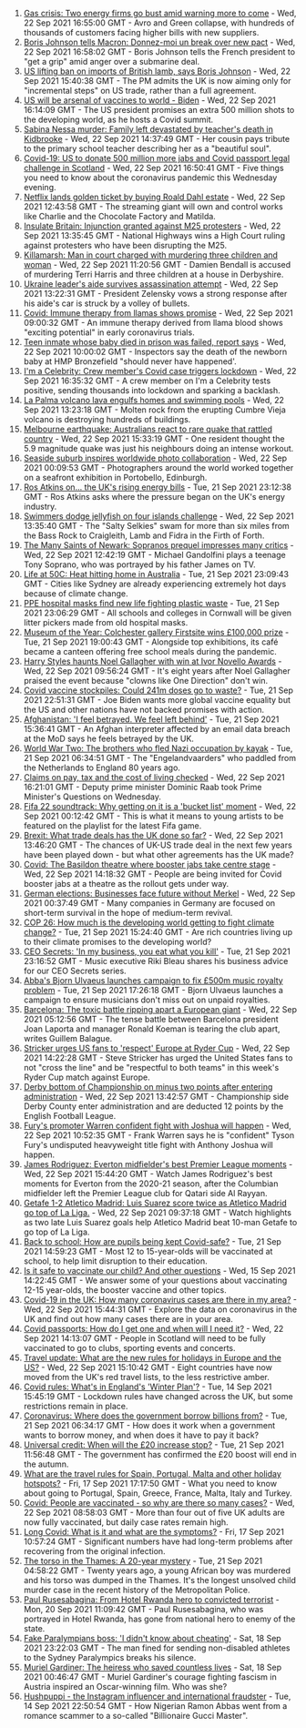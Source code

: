 1. [Gas crisis: Two energy firms go bust amid warning more to come](https://www.bbc.co.uk/news/business-58652083?at_medium=RSS&at_campaign=KARANGA) - Wed, 22 Sep 2021 16:55:00 GMT - Avro and Green collapse, with hundreds of thousands of customers facing higher bills with new suppliers.
2. [Boris Johnson tells Macron: Donnez-moi un break over new pact](https://www.bbc.co.uk/news/uk-58654624?at_medium=RSS&at_campaign=KARANGA) - Wed, 22 Sep 2021 16:58:02 GMT - Boris Johnson tells the French president to "get a grip" amid anger over a submarine deal.
3. [US lifting ban on imports of British lamb, says Boris Johnson](https://www.bbc.co.uk/news/uk-politics-58654045?at_medium=RSS&at_campaign=KARANGA) - Wed, 22 Sep 2021 15:40:38 GMT - The PM admits the UK is now aiming only for "incremental steps" on US trade, rather than a full agreement.
4. [US will be arsenal of vaccines to world - Biden](https://www.bbc.co.uk/news/world-us-canada-58654350?at_medium=RSS&at_campaign=KARANGA) - Wed, 22 Sep 2021 16:14:09 GMT - The US president promises an extra 500 million shots to the developing world, as he hosts a Covid summit.
5. [Sabina Nessa murder: Family left devastated by teacher's death in Kidbrooke](https://www.bbc.co.uk/news/uk-england-london-58639602?at_medium=RSS&at_campaign=KARANGA) - Wed, 22 Sep 2021 14:37:49 GMT - Her cousin pays tribute to the primary school teacher describing her as a "beautiful soul".
6. [Covid-19: US to donate 500 million more jabs and Covid passport legal challenge in Scotland](https://www.bbc.co.uk/news/uk-58653494?at_medium=RSS&at_campaign=KARANGA) - Wed, 22 Sep 2021 16:50:41 GMT - Five things you need to know about the coronavirus pandemic this Wednesday evening.
7. [Netflix lands golden ticket by buying Roald Dahl estate](https://www.bbc.co.uk/news/entertainment-arts-58648566?at_medium=RSS&at_campaign=KARANGA) - Wed, 22 Sep 2021 12:43:58 GMT - The streaming giant will own and control works like Charlie and the Chocolate Factory and Matilda.
8. [Insulate Britain: Injunction granted against M25 protesters](https://www.bbc.co.uk/news/uk-england-beds-bucks-herts-58649286?at_medium=RSS&at_campaign=KARANGA) - Wed, 22 Sep 2021 13:35:45 GMT - National Highways wins a High Court ruling against protesters who have been disrupting the M25.
9. [Killamarsh: Man in court charged with murdering three children and woman](https://www.bbc.co.uk/news/uk-england-derbyshire-58635995?at_medium=RSS&at_campaign=KARANGA) - Wed, 22 Sep 2021 11:20:56 GMT - Damien Bendall is accused of murdering Terri Harris and three children at a house in Derbyshire.
10. [Ukraine leader's aide survives assassination attempt](https://www.bbc.co.uk/news/world-europe-58649805?at_medium=RSS&at_campaign=KARANGA) - Wed, 22 Sep 2021 13:22:31 GMT - President Zelensky vows a strong response after his aide's car is struck by a volley of bullets.
11. [Covid: Immune therapy from llamas shows promise](https://www.bbc.co.uk/news/science-environment-58628689?at_medium=RSS&at_campaign=KARANGA) - Wed, 22 Sep 2021 09:00:32 GMT - An immune therapy derived from llama blood shows "exciting potential" in early coronavirus trials.
12. [Teen inmate whose baby died in prison was failed, report says](https://www.bbc.co.uk/news/uk-england-58646499?at_medium=RSS&at_campaign=KARANGA) - Wed, 22 Sep 2021 10:00:02 GMT - Inspectors say the death of the newborn baby at HMP Bronzefield "should never have happened'.
13. [I'm a Celebrity: Crew member's Covid case triggers lockdown](https://www.bbc.co.uk/news/world-australia-58653197?at_medium=RSS&at_campaign=KARANGA) - Wed, 22 Sep 2021 16:35:32 GMT - A crew member on I'm a Celebrity tests positive, sending thousands into lockdown and sparking a backlash.
14. [La Palma volcano lava engulfs homes and swimming pools](https://www.bbc.co.uk/news/world-europe-58653737?at_medium=RSS&at_campaign=KARANGA) - Wed, 22 Sep 2021 13:23:18 GMT - Molten rock from the erupting Cumbre Vieja volcano is destroying hundreds of buildings.
15. [Melbourne earthquake: Australians react to rare quake that rattled country](https://www.bbc.co.uk/news/world-australia-58655306?at_medium=RSS&at_campaign=KARANGA) - Wed, 22 Sep 2021 15:33:19 GMT - One resident thought the 5.9 magnitude quake was just his neighbours doing an intense workout.
16. [Seaside suburb inspires worldwide photo collaboration](https://www.bbc.co.uk/news/in-pictures-58545468?at_medium=RSS&at_campaign=KARANGA) - Wed, 22 Sep 2021 00:09:53 GMT - Photographers around the world worked together on a seafront exhibition in Portobello, Edinburgh.
17. [Ros Atkins on... the UK's rising energy bills](https://www.bbc.co.uk/news/world-58644633?at_medium=RSS&at_campaign=KARANGA) - Tue, 21 Sep 2021 23:12:38 GMT - Ros Atkins asks where the pressure began on the UK's energy industry.
18. [Swimmers dodge jellyfish on four islands challenge](https://www.bbc.co.uk/news/uk-scotland-edinburgh-east-fife-58624092?at_medium=RSS&at_campaign=KARANGA) - Wed, 22 Sep 2021 13:35:40 GMT - The "Salty Selkies" swam for more than six miles from the Bass Rock to Craigleith, Lamb and Fidra in the Firth of Forth.
19. [The Many Saints of Newark: Sopranos prequel impresses many critics](https://www.bbc.co.uk/news/entertainment-arts-58649988?at_medium=RSS&at_campaign=KARANGA) - Wed, 22 Sep 2021 12:42:19 GMT - Michael Gandolfini plays a teenage Tony Soprano, who was portrayed by his father James on TV.
20. [Life at 50C: Heat hitting home in Australia](https://www.bbc.co.uk/news/world-australia-58643237?at_medium=RSS&at_campaign=KARANGA) - Tue, 21 Sep 2021 23:09:43 GMT - Cities like Sydney are already experiencing extremely hot days because of climate change.
21. [PPE hospital masks find new life fighting plastic waste](https://www.bbc.co.uk/news/science-environment-58638792?at_medium=RSS&at_campaign=KARANGA) - Tue, 21 Sep 2021 23:06:29 GMT - All schools and colleges in Cornwall will be given litter pickers made from old hospital masks.
22. [Museum of the Year: Colchester gallery Firstsite wins £100,000 prize](https://www.bbc.co.uk/news/entertainment-arts-58636369?at_medium=RSS&at_campaign=KARANGA) - Tue, 21 Sep 2021 19:00:43 GMT - Alongside top exhibitions, its café became a canteen offering free school meals during the pandemic.
23. [Harry Styles haunts Noel Gallagher with win at Ivor Novello Awards](https://www.bbc.co.uk/news/entertainment-arts-58642759?at_medium=RSS&at_campaign=KARANGA) - Wed, 22 Sep 2021 09:56:24 GMT - It's eight years after Noel Gallagher praised the event because "clowns like One Direction" don't win.
24. [Covid vaccine stockpiles: Could 241m doses go to waste?](https://www.bbc.co.uk/news/world-us-canada-58640297?at_medium=RSS&at_campaign=KARANGA) - Tue, 21 Sep 2021 22:51:31 GMT - Joe Biden wants more global vaccine equality but the US and other nations have not backed promises with action.
25. [Afghanistan: 'I feel betrayed. We feel left behind'](https://www.bbc.co.uk/news/uk-58639895?at_medium=RSS&at_campaign=KARANGA) - Tue, 21 Sep 2021 15:36:41 GMT - An Afghan interpreter affected by an email data breach at the MoD says he feels betrayed by the UK.
26. [World War Two: The brothers who fled Nazi occupation by kayak](https://www.bbc.co.uk/news/uk-england-suffolk-57205877?at_medium=RSS&at_campaign=KARANGA) - Tue, 21 Sep 2021 06:34:51 GMT - The "Engelandvaarders" who paddled from the Netherlands to England 80 years ago.
27. [Claims on pay, tax and the cost of living checked](https://www.bbc.co.uk/news/58653655?at_medium=RSS&at_campaign=KARANGA) - Wed, 22 Sep 2021 16:21:01 GMT - Deputy prime minister Dominic Raab took Prime Minister's Questions on Wednesday.
28. [Fifa 22 soundtrack: Why getting on it is a 'bucket list' moment](https://www.bbc.co.uk/news/newsbeat-58637447?at_medium=RSS&at_campaign=KARANGA) - Wed, 22 Sep 2021 00:12:42 GMT - This is what it means to young artists to be featured on the playlist for the latest Fifa game.
29. [Brexit: What trade deals has the UK done so far?](https://www.bbc.co.uk/news/uk-47213842?at_medium=RSS&at_campaign=KARANGA) - Wed, 22 Sep 2021 13:46:20 GMT - The chances of UK-US trade deal in the next few years have been played down - but what other agreements has the UK made?
30. [Covid: The Basildon theatre where booster jabs take centre stage](https://www.bbc.co.uk/news/uk-england-essex-58650134?at_medium=RSS&at_campaign=KARANGA) - Wed, 22 Sep 2021 14:18:32 GMT - People are being invited for Covid booster jabs at a theatre as the rollout gets under way.
31. [German elections: Businesses face future without Merkel](https://www.bbc.co.uk/news/58632324?at_medium=RSS&at_campaign=KARANGA) - Wed, 22 Sep 2021 00:37:49 GMT - Many companies in Germany are focused on short-term survival in the hope of medium-term revival.
32. [COP 26: How much is the developing world getting to fight climate change?](https://www.bbc.co.uk/news/57975275?at_medium=RSS&at_campaign=KARANGA) - Tue, 21 Sep 2021 15:24:40 GMT - Are rich countries living up to their climate promises to the developing world?
33. [CEO Secrets: 'In my business, you eat what you kill'](https://www.bbc.co.uk/news/business-58598136?at_medium=RSS&at_campaign=KARANGA) - Tue, 21 Sep 2021 23:16:52 GMT - Music executive Riki Bleau shares his business advice for our CEO Secrets series.
34. [Abba's Bjorn Ulvaeus launches campaign to fix £500m music royalty problem](https://www.bbc.co.uk/news/entertainment-arts-58643787?at_medium=RSS&at_campaign=KARANGA) - Tue, 21 Sep 2021 17:26:18 GMT - Bjorn Ulvaeus launches a campaign to ensure musicians don't miss out on unpaid royalties.
35. [Barcelona: The toxic battle ripping apart a European giant](https://www.bbc.co.uk/sport/football/58643421?at_medium=RSS&at_campaign=KARANGA) - Wed, 22 Sep 2021 05:12:56 GMT - The tense battle between Barcelona president Joan Laporta and manager Ronald Koeman is tearing the club apart, writes Guillem Balague.
36. [Stricker urges US fans to 'respect' Europe at Ryder Cup](https://www.bbc.co.uk/sport/golf/58645679?at_medium=RSS&at_campaign=KARANGA) - Wed, 22 Sep 2021 14:22:28 GMT - Steve Stricker has urged the United States fans to not "cross the line" and be "respectful to both teams" in this week's Ryder Cup match against Europe.
37. [Derby bottom of Championship on minus two points after entering administration](https://www.bbc.co.uk/sport/football/58649432?at_medium=RSS&at_campaign=KARANGA) - Wed, 22 Sep 2021 13:42:57 GMT - Championship side Derby County enter administration and are deducted 12 points by the English Football League.
38. [Fury's promoter Warren confident fight with Joshua will happen](https://www.bbc.co.uk/sport/boxing/58585381?at_medium=RSS&at_campaign=KARANGA) - Wed, 22 Sep 2021 10:52:35 GMT - Frank Warren says he is "confident" Tyson Fury's undisputed heavyweight title fight with Anthony Joshua will happen.
39. [James Rodriguez: Everton midfielder's best Premier League moments](https://www.bbc.co.uk/sport/av/football/58640460?at_medium=RSS&at_campaign=KARANGA) - Wed, 22 Sep 2021 15:44:20 GMT - Watch James Rodriguez's best moments for Everton from the 2020-21 season, after the Columbian midfielder left the Premier League club for Qatari side Al Rayyan.
40. [Getafe 1-2 Atletico Madrid: Luis Suarez score twice as Atletico Madrid go top of La Liga.](https://www.bbc.co.uk/sport/av/football/58651171?at_medium=RSS&at_campaign=KARANGA) - Wed, 22 Sep 2021 09:37:18 GMT - Watch highlights as two late Luis Suarez goals help Atletico Madrid beat 10-man Getafe to go top of La Liga.
41. [Back to school: How are pupils being kept Covid-safe?](https://www.bbc.co.uk/news/education-51643556?at_medium=RSS&at_campaign=KARANGA) - Tue, 21 Sep 2021 14:59:23 GMT - Most 12 to 15-year-olds will be vaccinated at school, to help limit disruption to their education.
42. [Is it safe to vaccinate our child? And other questions](https://www.bbc.co.uk/news/world-asia-china-51176409?at_medium=RSS&at_campaign=KARANGA) - Wed, 15 Sep 2021 14:22:45 GMT - We answer some of your questions about vaccinating 12-15 year-olds, the booster vaccine and other topics.
43. [Covid-19 in the UK: How many coronavirus cases are there in my area?](https://www.bbc.co.uk/news/uk-51768274?at_medium=RSS&at_campaign=KARANGA) - Wed, 22 Sep 2021 15:44:31 GMT - Explore the data on coronavirus in the UK and find out how many cases there are in your area.
44. [Covid passports: How do I get one and when will I need it?](https://www.bbc.co.uk/news/explainers-55718553?at_medium=RSS&at_campaign=KARANGA) - Wed, 22 Sep 2021 14:13:07 GMT - People in Scotland will need to be fully vaccinated to go to clubs, sporting events and concerts.
45. [Travel update: What are the new rules for holidays in Europe and the US?](https://www.bbc.co.uk/news/explainers-52544307?at_medium=RSS&at_campaign=KARANGA) - Wed, 22 Sep 2021 15:10:42 GMT - Eight countries have now moved from the UK's red travel lists, to the less restrictive amber.
46. [Covid rules: What's in England's 'Winter Plan'?](https://www.bbc.co.uk/news/explainers-52530518?at_medium=RSS&at_campaign=KARANGA) - Tue, 14 Sep 2021 15:45:19 GMT - Lockdown rules have changed across the UK, but some restrictions remain in place.
47. [Coronavirus: Where does the government borrow billions from?](https://www.bbc.co.uk/news/business-50504151?at_medium=RSS&at_campaign=KARANGA) - Tue, 21 Sep 2021 06:34:17 GMT - How does it work when a government wants to borrow money, and when does it have to pay it back?
48. [Universal credit: When will the £20 increase stop?](https://www.bbc.co.uk/news/uk-41487126?at_medium=RSS&at_campaign=KARANGA) - Tue, 21 Sep 2021 11:56:48 GMT - The government has confirmed the £20 boost will end in the autumn.
49. [What are the travel rules for Spain, Portugal, Malta and other holiday hotspots?](https://www.bbc.co.uk/news/explainers-56997931?at_medium=RSS&at_campaign=KARANGA) - Fri, 17 Sep 2021 17:17:50 GMT - What you need to know about going to Portugal, Spain, Greece, France, Malta, Italy and Turkey.
50. [Covid: People are vaccinated - so why are there so many cases?](https://www.bbc.co.uk/news/health-55045639?at_medium=RSS&at_campaign=KARANGA) - Wed, 22 Sep 2021 08:58:03 GMT - More than four out of five UK adults are now fully vaccinated, but daily case rates remain high.
51. [Long Covid: What is it and what are the symptoms?](https://www.bbc.co.uk/news/health-57833394?at_medium=RSS&at_campaign=KARANGA) - Fri, 17 Sep 2021 10:57:24 GMT - Significant numbers have had long-term problems after recovering from the original infection.
52. [The torso in the Thames: A 20-year mystery](https://www.bbc.co.uk/news/uk-58415046?at_medium=RSS&at_campaign=KARANGA) - Tue, 21 Sep 2021 04:58:22 GMT - Twenty years ago, a young African boy was murdered and his torso was dumped in the Thames. It's the longest unsolved child murder case in the recent history of the Metropolitan Police.
53. [Paul Rusesabagina: From Hotel Rwanda hero to convicted terrorist](https://www.bbc.co.uk/news/world-africa-58604468?at_medium=RSS&at_campaign=KARANGA) - Mon, 20 Sep 2021 11:09:42 GMT - Paul Rusesabagina, who was portrayed in Hotel Rwanda, has gone from national hero to enemy of the state.
54. [Fake Paralympians boss: 'I didn't know about cheating'](https://www.bbc.co.uk/news/stories-58598677?at_medium=RSS&at_campaign=KARANGA) - Sat, 18 Sep 2021 23:22:03 GMT - The man fined for sending non-disabled athletes to the Sydney Paralympics breaks his silence.
55. [Muriel Gardiner: The heiress who saved countless lives](https://www.bbc.co.uk/news/uk-england-london-58399839?at_medium=RSS&at_campaign=KARANGA) - Sat, 18 Sep 2021 00:46:47 GMT - Muriel Gardiner's courage fighting fascism in Austria inspired an Oscar-winning film. Who was she?
56. [Hushpuppi - the Instagram influencer and international fraudster](https://www.bbc.co.uk/news/world-africa-58553109?at_medium=RSS&at_campaign=KARANGA) - Tue, 14 Sep 2021 22:50:54 GMT - How Nigerian Ramon Abbas went from a romance scammer to a so-called "Billionaire Gucci Master".

